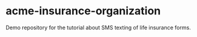 # acme-insurance-organization
Demo repository for the tutorial about SMS texting of life insurance forms.
